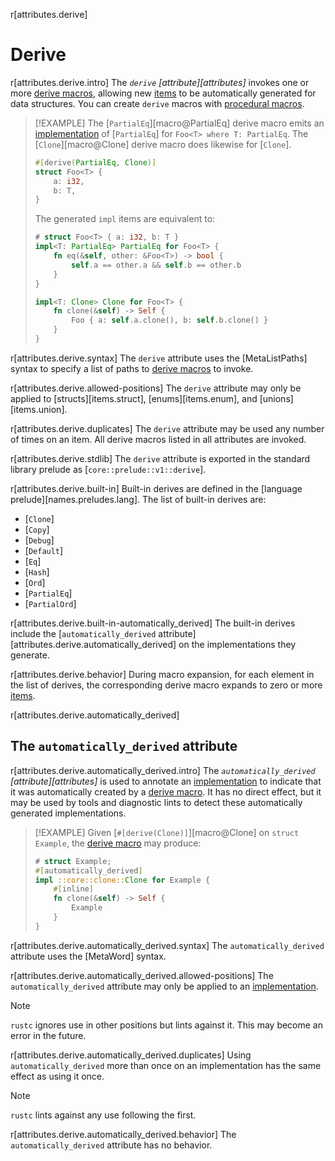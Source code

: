 <!-- template:attributes -->
r[attributes.derive]
# Derive

r[attributes.derive.intro]
The *`derive` [attribute][attributes]* invokes one or more [derive macros], allowing new [items] to be automatically generated for data structures. You can create `derive` macros with [procedural macros].

> [!EXAMPLE]
> The [`PartialEq`][macro@PartialEq] derive macro emits an [implementation] of [`PartialEq`] for `Foo<T> where T: PartialEq`. The [`Clone`][macro@Clone] derive macro does likewise for [`Clone`].
>
> ```rust
> #[derive(PartialEq, Clone)]
> struct Foo<T> {
>     a: i32,
>     b: T,
> }
> ```
>
> The generated `impl` items are equivalent to:
>
> ```rust
> # struct Foo<T> { a: i32, b: T }
> impl<T: PartialEq> PartialEq for Foo<T> {
>     fn eq(&self, other: &Foo<T>) -> bool {
>         self.a == other.a && self.b == other.b
>     }
> }
>
> impl<T: Clone> Clone for Foo<T> {
>     fn clone(&self) -> Self {
>         Foo { a: self.a.clone(), b: self.b.clone() }
>     }
> }
> ```

r[attributes.derive.syntax]
The `derive` attribute uses the [MetaListPaths] syntax to specify a list of paths to [derive macros] to invoke.

r[attributes.derive.allowed-positions]
The `derive` attribute may only be applied to [structs][items.struct], [enums][items.enum], and [unions][items.union].

r[attributes.derive.duplicates]
The `derive` attribute may be used any number of times on an item. All derive macros listed in all attributes are invoked.

r[attributes.derive.stdlib]
The `derive` attribute is exported in the standard library prelude as [`core::prelude::v1::derive`].

r[attributes.derive.built-in]
Built-in derives are defined in the [language prelude][names.preludes.lang]. The list of built-in derives are:

- [`Clone`]
- [`Copy`]
- [`Debug`]
- [`Default`]
- [`Eq`]
- [`Hash`]
- [`Ord`]
- [`PartialEq`]
- [`PartialOrd`]

r[attributes.derive.built-in-automatically_derived]
The built-in derives include the [`automatically_derived` attribute][attributes.derive.automatically_derived] on the implementations they generate.

r[attributes.derive.behavior]
During macro expansion, for each element in the list of derives, the corresponding derive macro expands to zero or more [items].

<!-- template:attributes -->
r[attributes.derive.automatically_derived]
## The `automatically_derived` attribute

r[attributes.derive.automatically_derived.intro]
The *`automatically_derived` [attribute][attributes]* is used to annotate an [implementation] to indicate that it was automatically created by a [derive macro]. It has no direct effect, but it may be used by tools and diagnostic lints to detect these automatically generated implementations.

> [!EXAMPLE]
> Given [`#[derive(Clone)]`][macro@Clone] on `struct Example`, the [derive macro] may produce:
>
> ```rust
> # struct Example;
> #[automatically_derived]
> impl ::core::clone::Clone for Example {
>     #[inline]
>     fn clone(&self) -> Self {
>         Example
>     }
> }
> ```

r[attributes.derive.automatically_derived.syntax]
The `automatically_derived` attribute uses the [MetaWord] syntax.

r[attributes.derive.automatically_derived.allowed-positions]
The `automatically_derived` attribute may only be applied to an [implementation].

> [!NOTE]
> `rustc` ignores use in other positions but lints against it. This may become an error in the future.

r[attributes.derive.automatically_derived.duplicates]
Using `automatically_derived` more than once on an implementation has the same effect as using it once.

> [!NOTE]
> `rustc` lints against any use following the first.

r[attributes.derive.automatically_derived.behavior]
The `automatically_derived` attribute has no behavior.

[items]: ../items.md
[derive macro]: macro.proc.derive
[derive macros]: macro.proc.derive
[implementation]: ../items/implementations.md
[items]: ../items.md
[procedural macros]: macro.proc.derive
